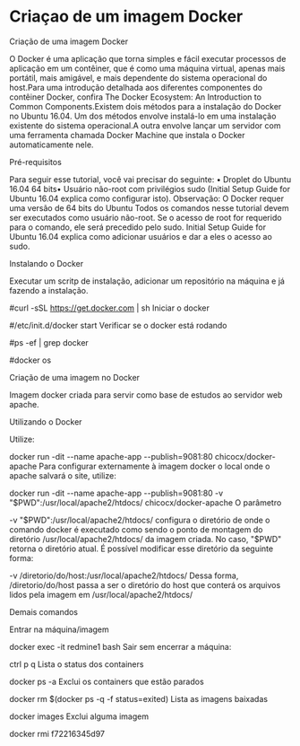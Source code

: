 # Criaçao  de um imagem Docker

Criação de uma imagem  Docker

O Docker é uma aplicação que torna simples e fácil executar processos de aplicação em um contêiner, que é como uma máquina virtual, apenas mais portátil, mais amigável, e mais dependente do sistema operacional do host.Para uma introdução detalhada aos diferentes componentes do contêiner Docker, confira The Docker Ecosystem: An Introduction to Common Components.Existem dois métodos para a instalação do Docker no Ubuntu 16.04. Um dos métodos envolve instalá-lo em uma instalação existente do sistema operacional.A outra envolve lançar um servidor com uma ferramenta chamada Docker Machine que instala o Docker automaticamente nele.

Pré-requisitos

Para seguir esse tutorial, você vai precisar do seguinte: • Droplet do Ubuntu 16.04 64 bits• Usuário não-root com privilégios sudo (Initial Setup Guide for Ubuntu 16.04 explica como configurar isto). Observação: O Docker requer uma versão de 64 bits do Ubuntu Todos os comandos nesse tutorial devem ser executados como usuário não-root. Se o acesso de root for requerido para o comando, ele será precedido pelo sudo. Initial Setup Guide for Ubuntu 16.04 explica como adicionar usuários e dar a eles o acesso ao sudo.


Instalando o Docker

Executar um scritp de instalação, adicionar um repositório na máquina e já fazendo a instalação.

#curl -sSL https://get.docker.com | sh
Iniciar o docker

#/etc/init.d/docker start
Verificar se o docker está rodando

#ps -ef | grep docker

#docker os

Criação de uma imagem no Docker


Imagem docker criada para servir como base de estudos ao servidor web apache.

Utilizando o Docker

Utilize:

docker run -dit --name apache-app --publish=9081:80 chicocx/docker-apache
Para configurar externamente à imagem docker o local onde o apache salvará o site, utilize:

docker run -dit --name apache-app --publish=9081:80 -v "$PWD":/usr/local/apache2/htdocs/ chicocx/docker-apache
O parâmetro

-v "$PWD":/usr/local/apache2/htdocs/
configura o diretório de onde o comando docker é executado como sendo o ponto de montagem do diretório /usr/local/apache2/htdocs/ da imagem criada. No caso, "$PWD" retorna o diretório atual.
É possível modificar esse diretório da seguinte forma:

-v /diretorio/do/host:/usr/local/apache2/htdocs/
Dessa forma, /diretorio/do/host passa a ser o diretório do host que conterá os arquivos lidos pela imagem em /usr/local/apache2/htdocs/

Demais comandos

Entrar na máquina/imagem

docker exec -it redmine1 bash
Sair sem encerrar a máquina:

ctrl p q
Lista o status dos containers

docker ps -a
Exclui os containers que estão parados

docker rm $(docker ps -q -f status=exited)
Lista as imagens baixadas

docker images
Exclui alguma imagem

docker rmi f72216345d97



